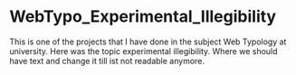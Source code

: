 # WebTypo_Experimental_Illegibility
 This is one of the projects that I have done in the subject Web Typology at university. Here was the topic experimental illegibility. Where we should have text and change it till ist not readable anymore.
